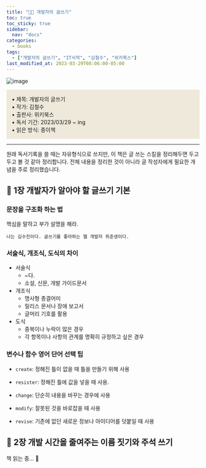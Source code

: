 ```yaml
---
title: "👩‍💻 개발자의 글쓰기"
toc: true
toc_sticky: true
sidebar:
  nav: "docs"
categories:
  - books
tags:
  - ["개발자의 글쓰기", "IT서적", "김철수", "위키북스"]
last_modified_at: 2023-03-29T08:06:00-05:00
---
```


![image](https://user-images.githubusercontent.com/56298540/228564066-8ebc1f8d-a344-4bc5-8777-2dc39bd2a745.png)

<div style="background: #EEE9DA; padding: 1em">
▪ 제목: 개발자의 글쓰기<br/>
▪ 작가: 김철수<br/>
▪ 출판사: 위키북스<br/>
▪ 독서 기간: 2023/03/29 ~ ing<br/>
▪ 읽은 방식: 종이책
</div>

---

원래 독서기록을 쓸 때는 자유형식으로 쓰지만, 이 책은 글 쓰는 스킬을 정리해두면 두고두고 볼 것 같아 정리합니다. 전체 내용을 정리한 것이 아니라 글 작성자에게 필요한 개념을 주로 정리했습니다.

## 📄 1장 개발자가 알아야 할 글쓰기 기본

<h3>문장을 구조화 하는 법</h3>

핵심을 말하고 부가 설명을 해라.

```
나는 김수진이다. 글쓰기를 좋아하는 웹 개발자 취준생이다.
```

<h3>서술식, 개조식, 도식의 차이</h3>

- 서술식
  - ~다.
  - 소설, 신문, 개발 가이드문서
- 개조식
  - 명사형 종결어미
  - 릴리스 문서나 장애 보고서
  * 글머리 기호를 활용
- 도식
  - 중복이나 누락이 많은 경우
  - 각 항목이나 사항의 관계를 명확히 규정하고 싶은 경우

<h3>변수나 함수 영어 단어 선택 팁</h3>

- `create`: 정해진 틀이 없을 때 틀을 만들기 위해 사용
- `resister`: 정해진 틀에 값을 넣을 때 사용.

- `change`: 단순히 내용을 바꾸는 경우에 사용
- `modify`: 잘못된 것을 바로잡을 때 사용
- `revise`: 기존에 없던 새로운 정보나 아이디어를 덧붙일 때 사용

## 📄 2장 개발 시간을 줄여주는 이름 짓기와 주석 쓰기

책 읽는 중... 📖
